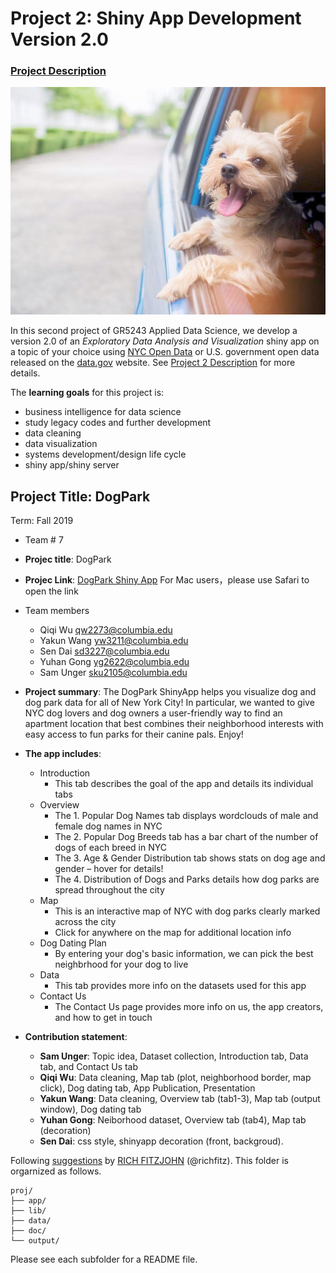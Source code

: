 # Project 2: Shiny App Development Version 2.0

### [Project Description](doc/project2_desc.md)

![](doc/background.jpg)

In this second project of GR5243 Applied Data Science, we develop a version 2.0 of an *Exploratory Data Analysis and Visualization* shiny app on a topic of your choice using [NYC Open Data](https://opendata.cityofnewyork.us/) or U.S. government open data released on the [data.gov](https://data.gov/) website. See [Project 2 Description](doc/project2_desc.md) for more details.  

The **learning goals** for this project is:

- business intelligence for data science
- study legacy codes and further development
- data cleaning
- data visualization
- systems development/design life cycle
- shiny app/shiny server


## Project Title: DogPark
Term: Fall 2019

+ Team # 7
+ **Projec title**: DogPark
+ **Projec Link**: [DogPark Shiny App](https://qqwu.shinyapps.io/proj2-2019-group7-dog-park/) 
		   For Mac users，please use Safari to open the link
 + Team members
	+ Qiqi Wu [qw2273@columbia.edu](qw2273@columbia.edu)
	+ Yakun Wang [yw3211@columbia.edu](yw3211@columbia.edu)
	+ Sen Dai [sd3227@columbia.edu](sd3227@columbia.edu)
	+ Yuhan Gong [yg2622@columbia.edu](yg2622@columbia.edu)
	+ Sam Unger [sku2105@columbia.edu](sku2105@columbia.edu)

+ **Project summary**: The DogPark ShinyApp helps you visualize dog and dog park data for all of New York City! In particular, we wanted to give NYC dog lovers and dog owners a user-friendly way to find an apartment location that best combines their neighborhood interests with easy access to fun parks for their canine pals. Enjoy!

+ **The app includes**:
  + Introduction
    + This tab describes the goal of the app and details its individual tabs
  + Overview
    + The 1. Popular Dog Names tab displays wordclouds of male and female dog names in NYC
    + The 2. Popular Dog Breeds tab has a bar chart of the number of dogs of each breed in NYC
    + The 3. Age & Gender Distribution tab shows stats on dog age and gender – hover for details!
    + The 4. Distribution of Dogs and Parks details how dog parks are spread throughout the city
  + Map
    + This is an interactive map of NYC with dog parks clearly marked across the city
    + Click for anywhere on the map for additional location info
  + Dog Dating Plan
    + By entering your dog's basic information, we can pick the best neighbrhood for your dog to live
  + Data 
    + This tab provides more info on the datasets used for this app
  + Contact Us
    + The Contact Us page provides more info on us, the app creators, and how to get in touch


+ **Contribution statement**: 
    + **Sam Unger**: Topic idea, Dataset collection, Introduction tab, Data tab, and Contact Us tab
    + **Qiqi Wu**: Data cleaning, Map tab (plot, neighborhood border, map click), Dog dating tab, App Publication, Presentation 
    + **Yakun Wang**: Data cleaning, Overview tab (tab1-3), Map tab (output window), Dog dating tab
    + **Yuhan Gong**: Neiborhood dataset, Overview tab (tab4), Map tab (decoration)
    + **Sen Dai**: css style, shinyapp decoration (front, backgroud). 

Following [suggestions](http://nicercode.github.io/blog/2013-04-05-projects/) by [RICH FITZJOHN](http://nicercode.github.io/about/#Team) (@richfitz). This folder is orgarnized as follows.

```
proj/
├── app/
├── lib/
├── data/
├── doc/
└── output/
```

Please see each subfolder for a README file.

